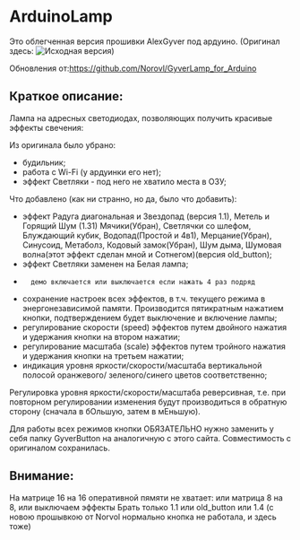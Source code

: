 ﻿# ArduinoLamp 

Это облегченная версия прошивки AlexGyver под ардуино.
(Оригинал здесь: ![Исходная версия](https://github.com/AlexGyver/GyverLamp/))

Обновления от:https://github.com/Norovl/GyverLamp_for_Arduino

## Краткое описание:

Лампа на адресных светодиодах, позволяющих получить красивые эффекты свечения:

Из оригинала было убрано:
- 	будильник;
- 	работа с Wi-Fi (у ардуинки его нет);
- 	эффект Светляки - под него не хватило места в ОЗУ;

Что добавлено (как ни странно, но да, было что добавить):
-   эффект Радуга диагональная и Звездопад (версия 1.1), Метель и Горящий Шум (1.31) Мячики(Убран), Светлячки со шлефом, Блуждающий кубик, Водопад(Простой и 4в1), Мерцание(Убран), Синусоид, Метаболз, Кодовый замок(Убран), Шум дыма, Шумовая волна(этот эффект сделан мной и Сотнегом)(версия old_button);
- 	эффект Светляки заменен на Белая лампа;
-       демо включается или выключается если нажать 4 раз подряд      
- 	сохранение настроек всех эффектов, в т.ч. текущего режима в энергонезависимой
	памяти.	Производится пятикратным нажатием кнопки, подтверждением будет
	выключение и включение лампы;
- 	регулирование скорости (speed) эффектов путем двойного нажатия и удержания
	кнопки на втором нажатии;
- 	регулирование масштаба (scale) эффектов путем тройного нажатия и удержания 
	кнопки на третьем нажатии;
- 	индикация уровня яркости/скорости/масштаба вертикальной полосой	оранжевого/
	зеленого/синего цветов соответственно;

Регулировка уровня яркости/скорости/масштаба реверсивная, т.е. при повторном
регулировании изменения будут производиться в обратную сторону (сначала в бОльшую,
затем в мЕньшую).

Для работы всех режимов кнопки ОБЯЗАТЕЛЬНО нужно заменить у себя папку GyverButton
на аналогичную с этого сайта. Совместимость с оригиналом сохранилась.
## Внимание:
На матрице 16 на 16 оперативной пямяти не хватает: или матрица 8 на 8, или выключаем эффекты
Брать только 1.1 или old_button или 1.4 (с новою прошывкою от Norvol нормально кнопка не работала, и здесь тоже)
